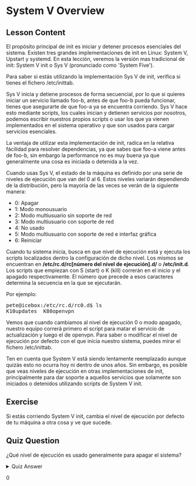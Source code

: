 # System V Overview

## Lesson Content

El propósito principal de init es iniciar y detener procesos esenciales del sistema. Existen tres grandes implementaciones de init en Linux: System V, Upstart y systemd. En esta lección, veremos la versión mas tradicional de init: System V init o Sys V (pronunciado como 'System Five').

Para saber si estás utilizando la implementación Sys V de init, verifica si tienes el fichero /etc/inittab. 

Sys V inicia y detiene procesos de forma secuencial, por lo que si quieres iniciar un servicio llamado foo-b, antes de que foo-b pueda funcionar, tienes que asegurarte de que foo-a ya se encuentra corriendo. Sys V hace esto mediante scripts, los cuales inician y detienen servicios por nosotros, podemos escribir nuestros propios scripts o usar los que ya vienen implementados en el sistema operativo y que son usados para cargar servicios esenciales. 

La ventaja de utilizar esta implementación de init, radica en la relativa fácilidad para resolver dependencias, ya que sabes que foo-a viene antes de foo-b, sin embargo la performance no es muy buena ya que generalmente una cosa es iniciada o detenida a la vez.

Cuando usas Sys V, el estado de la máquina es definido por una serie de niveles de ejecución que van del 0 al 6. Estos niveles variarán dependiendo de la distribución, pero la mayoría de las veces se verán de la siguiente manera:

<ul>
<li>0: Apagar</li>
<li>1: Modo monousuario</li>
<li>2: Modo multiusuario sin soporte de red</li>
<li>3: Modo multiusuario con soporte de red</li>
<li>4: No usado</li>
<li>5: Modo multiusuario con soporte de red e interfaz gráfica</li>
<li>6: Reiniciar</li>
</ul>

Cuando tu sistema inicia, busca en que nivel de ejecución está y ejecuta los scripts localizados dentro la configuración de dicho nivel. Los mismos se encuentran en <b>/etc/rc.d/rc[número del nivel de ejecución].d/</b> o <b>/etc/init.d</b>. Los scripts que empiezan con S (start) o K (kill) correrán en el inicio y el apagado respectivamente. El número que precede a esos caracteres determina la secuencia en la que se ejecutarán.

Por ejemplo:

<pre>
pete@icebox:/etc/rc.d/rc0.d$ ls
K10updates  K80openvpn
</pre>

Vemos que cuando cambiamos al nivel de ejecución 0 o modo apagado, nuestro equipo correrá primero el script para matar el servicio de actualización y luego el de openvpn. Para saber o modificar el nivel de ejecución por defecto con el que inicia nuestro sistema, puedes mirar el fichero /etc/inittab.

Ten en cuenta que System V está siendo lentamente reemplazado aunque quizás esto no ocurra hoy ni dentro de unos años. Sin embargo, es posible que veas niveles de ejecución en otras implementaciones de init, principalmente para dar soporte a aquellos servicios que solamente son iniciados o detenidos utilizando scripts de System V init. 

## Exercise

Si estás corriendo System V init, cambia el nivel de ejecución por defecto de tu máquina a otra cosa y ve que sucede.

## Quiz Question

¿Qué nivel de ejecución es usado generalmente para apagar el sistema?

<details>
    <summary>Quiz Answer</summary>
</details>

0
